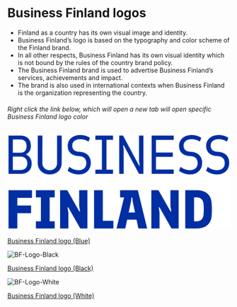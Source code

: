 # Business Finland logos

- Finland as a country has its own visual image and identity.
- Business Finland’s logo is based on the typography and color scheme of the Finland brand. 
- In all other respects, Business Finland has its own visual identity which is not bound by the rules of the country brand policy.
-  The Business Finland brand is used to advertise Business Finland’s services, achievements and impact. 
-  The brand is also used in international contexts when Business Finland is the organization representing the country.

###### Right click the link below, which will open a new tab will open specific Business Finland logo color


[](/images/bf_logo_blue_rgb.png)
 ![BF-Logo-Blue](https://github.com/lianadalia/BF-design-system/blob/master/assets/images/BF%20logos/bf_logo_blue_rgb.png?raw=true)

[Business Finland logo (Blue)](https://github.com/lianadalia/BF-design-system/blob/master/assets/images/BF%20logos/bf_logo_blue_rgb.png?raw=true)

[](/images/bf_logo_black_rgb.png)
 ![BF-Logo-Black](https://github.com/lianadalia/BF-design-system/blob/patch-1/assets/images/bf_logo_black_rgb.png?raw=true)

[Business Finland logo (Black)](https://github.com/lianadalia/BF-design-system/blob/master/assets/images/BF%20logos/bf_logo_black_rgb.png?raw=true)


[](/images/bf_logo_white_rgb.png)
 ![BF-Logo-White](https://github.com/lianadalia/BF-design-system/blob/patch-1/assets/images/bf_logo_white_rgb.png?raw=true)

[Business Finland logo (White)](https://github.com/lianadalia/BF-design-system/blob/master/assets/images/BF%20logos/bf_logo_white_rgb.png?raw=true)
